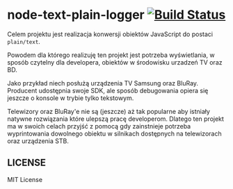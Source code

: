 # node-text-plain-logger [![Build Status](https://secure.travis-ci.org/piecioshka/node-text-plain-logger.png?branch=master)](http://travis-ci.org/piecioshka/node-text-plain-logger)

Celem projektu jest realizacja konwersji obiektów JavaScript do postaci `plain/text`.

Powodem dla którego realizuję ten projekt jest potrzeba wyświetlania, w sposób
czytelny dla developera, obiektów w środowisku urzadzeń TV oraz BD.

Jako przykład niech posłużą urządzenia TV Samsung oraz BluRay.
Producent udostępnia swoje SDK, ale sposób debugowania opiera się jeszcze
o konsole w trybie tylko tekstowym.

Telewizory oraz BluRay'e nie są (jeszcze) aż tak popularne aby istniały natywne
rozwiązania które ulepszą pracę developerom. Dlatego ten projekt ma w swoich
celach przyjść z pomocą gdy zainstnieje potrzeba wyprintowania dowolnego obiektu
w silnikach dostępnych na telewizorach oraz urządzenia STB.

## LICENSE

MIT License